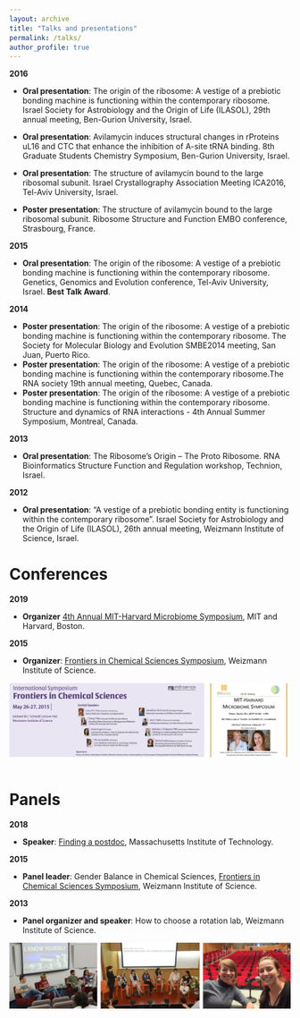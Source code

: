 ```yaml
---
layout: archive
title: "Talks and presentations"
permalink: /talks/
author_profile: true
---
```



**2016**

- **Oral presentation**: The origin of the ribosome: A vestige of a prebiotic bonding machine is functioning within the contemporary ribosome. Israel Society for Astrobiology and the Origin of Life (ILASOL), 29th annual meeting,
Ben-Gurion University, Israel.

- **Oral presentation**: Avilamycin induces structural changes in rProteins uL16 and CTC that enhance the inhibition of A-site tRNA binding. 8th Graduate Students Chemistry Symposium, Ben-Gurion University, Israel.

- **Oral presentation**: The structure of avilamycin bound to the large ribosomal subunit. Israel Crystallography Association Meeting ICA2016, Tel-Aviv University, Israel. 

- **Poster presentation**: The structure of avilamycin bound to the large ribosomal subunit. Ribosome Structure and Function EMBO conference, Strasbourg, France.

**2015**

- **Oral presentation**: The origin of the ribosome: A vestige of a prebiotic bonding machine is functioning within the contemporary ribosome. Genetics, Genomics and Evolution conference, Tel-Aviv University, Israel. 
**Best Talk Award**.

**2014**

- **Poster presentation**: The origin of the ribosome: A vestige of a prebiotic bonding machine is functioning within the contemporary ribosome. The Society for Molecular Biology and Evolution SMBE2014 meeting, San Juan, Puerto Rico.
- **Poster presentation**: The origin of the ribosome: A vestige of a prebiotic bonding machine is functioning within the contemporary ribosome.The RNA society 19th annual meeting, Quebec, Canada. 
- **Poster presentation**:  The origin of the ribosome: A vestige of a prebiotic bonding machine is functioning within the contemporary ribosome. Structure and dynamics of RNA interactions - 4th Annual Summer Symposium, Montreal, Canada.

**2013**

- **Oral presentation**: The Ribosome’s Origin – The Proto Ribosome. RNA Bioinformatics Structure Function and Regulation workshop, Technion, Israel.

**2012**

- **Oral presentation**: “A vestige of a prebiotic bonding entity is functioning within the contemporary ribosome”. Israel Society for Astrobiology and the Origin of Life (ILASOL), 26th annual meeting, Weizmann Institute of Science, Israel.

Conferences
=======

**2019** 

- **Organizer** [4th Annual MIT-Harvard Microbiome Symposium](https://microbiome2019.wordpress.com), MIT and Harvard, Boston. 

**2015** 

- **Organizer**: [Frontiers in Chemical Sciences Symposium](http://www.weizmann.ac.il/chemistry/sites/chemistry/files/17323poster16508_13.pdf), Weizmann Institute of Science. 

![](/images/conferences.png) 


Panels
=======
**2018**

- **Speaker**: [Finding a postdoc](https://calendar.mit.edu/event/finding_a_postdoc#.XqJaci-ZPBI), Massachusetts Institute of Technology.

**2015**

- **Panel leader**: Gender Balance in Chemical Sciences, [Frontiers in Chemical Sciences Symposium](http://www.weizmann.ac.il/chemistry/sites/chemistry/files/17323poster16508_13.pdf), Weizmann Institute of Science.

**2013**

- **Panel organizer and speaker**: How to choose a rotation lab, Weizmann Institute of Science.

![](/images/panels.png) 



  
